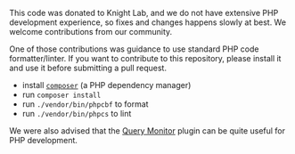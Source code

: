 This code was donated to Knight Lab, and we do not have extensive PHP development experience, so fixes and changes happens slowly at best. We welcome contributions from our community.

One of those contributions was guidance to use standard PHP code formatter/linter. If you want to contribute to this repository, please install it and use it before submitting a pull request.

* install [`composer`](https://getcomposer.org/) (a PHP dependency manager)
* run `composer install`
* run  `./vendor/bin/phpcbf` to format
* run `./vendor/bin/phpcs` to lint

We were also advised that the [Query Monitor](https://querymonitor.com/) plugin can be quite useful for PHP development.
